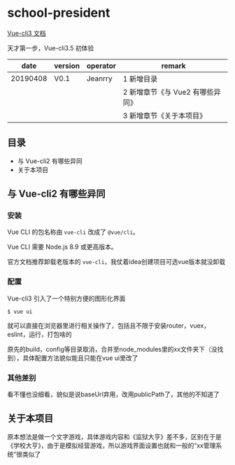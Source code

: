 # school-president

[Vue-cli3 文档][Vue-cli3 文档]

天才第一步，Vue-cli3.5 初体验

| date | version | operator | remark |
| - | - | - | - |
| 20190408 | V0.1 | Jeanrry | 1 新增目录 |
| | | | 2 新增章节《与 Vue2 有哪些异同》 |
| | | | 3 新增章节《关于本项目》 |

## 目录
+ 与 Vue-cli2 有哪些异同
+ 关于本项目

## 与 Vue-cli2 有哪些异同
### 安装
Vue CLI 的包名称由 `vue-cli` 改成了 `@vue/cli`。

Vue CLI 需要 Node.js 8.9 或更高版本。

官方文档推荐卸载老版本的 `vue-cli`，我仗着idea创建项目可选vue版本就没卸载

### 配置
Vue-cli3 引入了一个特别方便的图形化界面
```
$ vue ui
```
就可以直接在浏览器里进行相关操作了，包括且不限于安装router，vuex，eslint，运行，打包啥的

原先的build，config等目录取消，合并至node_modules里的xx文件夹下（没找到），具体配置方法貌似能且只能在vue ui里改了

### 其他差别
看不懂也没细看，貌似是说baseUrl弃用，改用publicPath了，其他的不知道了

## 关于本项目
原本想法是做一个文字游戏，具体游戏内容和《监狱大亨》差不多，区别在于是《学校大亨》，由于是模拟经营游戏，所以游戏界面设置也就和一般的“xx管理系统”很类似了

[^_^]: # (变量区)
[Vue-cli3 文档]: https://cli.vuejs.org/zh/
